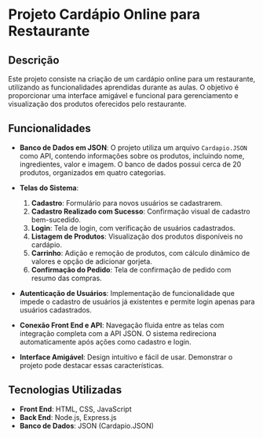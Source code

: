 # Projeto Cardápio Online para Restaurante

## Descrição

Este projeto consiste na criação de um cardápio online para um restaurante, utilizando as funcionalidades aprendidas durante as aulas. O objetivo é proporcionar uma interface amigável e funcional para gerenciamento e visualização dos produtos oferecidos pelo restaurante.

## Funcionalidades

- **Banco de Dados em JSON**: O projeto utiliza um arquivo `Cardapio.JSON` como API, contendo informações sobre os produtos, incluindo nome, ingredientes, valor e imagem. O banco de dados possui cerca de 20 produtos, organizados em quatro categorias.
- **Telas do Sistema**:

  1. **Cadastro**: Formulário para novos usuários se cadastrarem.
  2. **Cadastro Realizado com Sucesso**: Confirmação visual de cadastro bem-sucedido.
  3. **Login**: Tela de login, com verificação de usuários cadastrados.
  4. **Listagem de Produtos**: Visualização dos produtos disponíveis no cardápio.
  5. **Carrinho**: Adição e remoção de produtos, com cálculo dinâmico de valores e opção de adicionar gorjeta.
  6. **Confirmação do Pedido**: Tela de confirmação de pedido com resumo das compras.

- **Autenticação de Usuários**: Implementação de funcionalidade que impede o cadastro de usuários já existentes e permite login apenas para usuários cadastrados.

- **Conexão Front End e API**: Navegação fluida entre as telas com integração completa com a API JSON. O sistema redireciona automaticamente após ações como cadastro e login.

- **Interface Amigável**: Design intuitivo e fácil de usar. Demonstrar o projeto pode destacar essas características.

## Tecnologias Utilizadas

- **Front End**: HTML, CSS, JavaScript
- **Back End**: Node.js, Express.js
- **Banco de Dados**: JSON (Cardapio.JSON)
